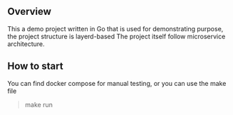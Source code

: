 ## Overview 
This a demo project written in Go that is used for demonstrating purpose, the project structure is layerd-based
The project itself follow microservice architecture.


## How to start 
You can find docker compose for manual testing, or you can use the make file
> make run
